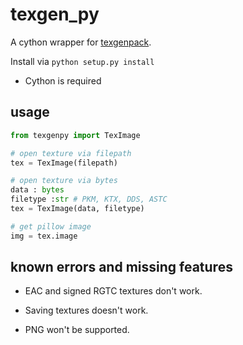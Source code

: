 # texgen_py
A cython wrapper for [texgenpack](https://github.com/hglm/texgenpack).

Install via
``python setup.py install``
- Cython is required

## usage
```python
from texgenpy import TexImage

# open texture via filepath
tex = TexImage(filepath)

# open texture via bytes
data : bytes
filetype :str # PKM, KTX, DDS, ASTC
tex = TexImage(data, filetype)

# get pillow image
img = tex.image
```

## known errors and missing features
* EAC and signed RGTC textures don't work.
* Saving textures doesn't work.

* PNG won't be supported.
